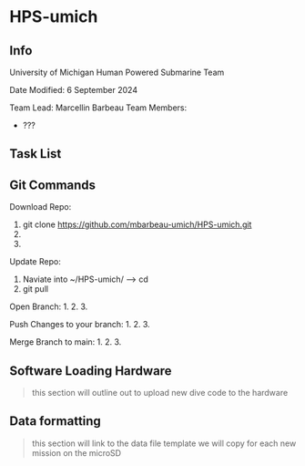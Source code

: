 # HPS-umich
## Info
University of Michigan Human Powered Submarine Team 

Date Modified: 6 September 2024

Team Lead: Marcellin Barbeau
Team Members:
 - ???

## Task List


## Git Commands
Download Repo:
1. git clone https://github.com/mbarbeau-umich/HPS-umich.git
2. 
3.

Update Repo:
1. Naviate into ~/HPS-umich/ --> cd 
2. git pull

Open Branch:
1. 
2. 
3. 

Push Changes to your branch:
1. 
2. 
3. 

Merge Branch to main:
1. 
2. 
3. 

## Software Loading Hardware

> this section will outline out to upload new dive code to the hardware


## Data formatting

> this section will link to the data file template we will copy for each new mission on the microSD


